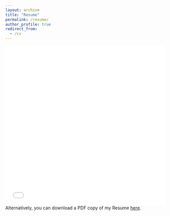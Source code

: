 ```yaml
---
layout: archive
title: "Resume"
permalink: /resume/
author_profile: true
redirect_from:
  - /cv
---
```


<iframe src="/files/pdf/VISHAL_NAGARAJAN_RESUME.pdf" width="100%" height="500" frameborder="no" border="0" marginwidth="0" marginheight="0"></iframe>
Alternatively, you can download a PDF copy of my Resume <a href="/files/pdf/VISHAL_NAGARAJAN_RESUME.pdf" target="_blank">here</a>.